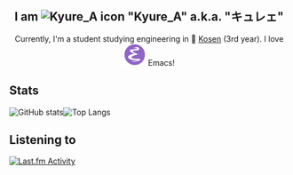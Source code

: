 <div align="center">
  <h2>I am <img alt="Kyure_A icon" width="26px" src="https://avatars.githubusercontent.com/u/49436968?v=4" /> "Kyure_A" a.k.a. "キュレェ"
</h2>
  
  Currently, I'm a student studying engineering in 🏫 [Kosen](https://www.kosen-k.go.jp/english/what/features/features.html) (3rd year). 
I love ![Emacs Icon](./EmacsIcon.svg) Emacs!

</div>

## Stats
![GitHub stats](https://github-readme-stats.vercel.app/api?username=Kyure-A&theme=monokai&rank_icon=github&show_icons=true&layout=compact&hide=stars)![Top Langs](https://github-readme-stats.vercel.app/api/top-langs/?username=Kyure-A&layout=compact&theme=monokai&exclude_repo=nand2tetris,dotfiles,competitive-codes,competitive-snippets,calculus-semi,gen-subdomain-repo,status-visualizer,meishi-procon,font&langs_count=8)

## Listening to
  <a href="https://last.fm/user/kyure_a" target="_blank"><img src="https://toru.kio.dev/api/v1/kyure_a?theme=monokai&border_radius=5" alt="Last.fm Activity" width="380px" /></a>
